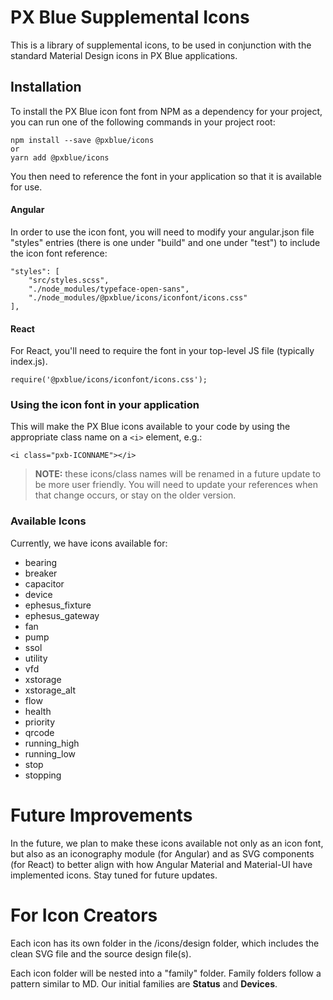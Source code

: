 # PX Blue Supplemental Icons
This is a library of supplemental icons, to be used in conjunction with the standard Material Design icons in PX Blue applications.

## Installation
To install the PX Blue icon font from NPM as a dependency for your project, you can run one of the following commands in your project root:
```
npm install --save @pxblue/icons
or
yarn add @pxblue/icons
```
You then need to reference the font in your application so that it is available for use.

#### Angular
In order to use the icon font, you will need to modify your angular.json file "styles" entries (there is one under "build" and one under "test") to include the icon font reference:
```
"styles": [
    "src/styles.scss",
    "./node_modules/typeface-open-sans",
    "./node_modules/@pxblue/icons/iconfont/icons.css"
],
```

#### React
For React, you'll need to require the font in your top-level JS file (typically index.js).
```
require('@pxblue/icons/iconfont/icons.css');
```

### Using the icon font in your application
This will make the PX Blue icons available to your code by using the appropriate class name on a ```<i>``` element, e.g.:
  
```
<i class="pxb-ICONNAME"></i>
```

>**NOTE:** these icons/class names will be renamed in a future update to be more user friendly. You will need to update your references when that change occurs, or stay on the older version.

### Available Icons
Currently, we have icons available for:
* bearing
* breaker
* capacitor
* device
* ephesus_fixture
* ephesus_gateway
* fan
* pump
* ssol
* utility
* vfd
* xstorage
* xstorage_alt
* flow
* health
* priority
* qrcode
* running_high
* running_low
* stop
* stopping

# Future Improvements
In the future, we plan to make these icons available not only as an icon font, but also as an iconography module (for Angular) and as SVG components (for React) to better align with how Angular Material and Material-UI have implemented icons. Stay tuned for future updates.

# For Icon Creators
Each icon has its own folder in the /icons/design folder, which includes the clean SVG file and the source design file(s).

Each icon folder will be nested into a "family" folder. Family folders follow a pattern similar to MD. Our initial families are **Status** and **Devices**.

